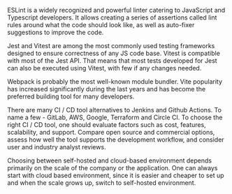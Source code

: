 ESLint is a widely recognized and powerful linter catering to JavaScript and Typescript developers.
It allows creating a series of assertions called lint rules around what the code should look like, as well as auto-fixer suggestions to improve the code.

Jest and Vitest are among the most commonly used testing frameworks designed to ensure correctness of any JS code base. Vitest is compatible with most of the Jest API. That means that most tests developed for Jest can also be executed using Vitest, with few if any changes needed.

Webpack is probably the most well-known module bundler. Vite popularity has increased significantly during the last years and has become the preferred building tool for many developers.

There are many CI / CD tool alternatives to Jenkins and Github Actions. To name a few - GitLab, AWS, Google, Terraform and Circle CI. To choose the right CI / CD tool, one should evaluate factors such as cost, features, scalability, and support. Compare open source and commercial options, assess how well the tool supports the development workflow, and consider user and industry analyst reviews.

Choosing between self-hosted and cloud-based environment depends primarily on the scale of the company or the application. One can always start with cloud based environment, since it is easier and cheaper to set up and when the scale grows up, switch to self-hosted environment.
